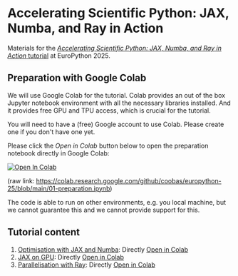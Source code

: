 # Accelerating Scientific Python: JAX, Numba, and Ray in Action

Materials for the [*Accelerating Scientific Python: JAX, Numba, and Ray in Action* tutorial](https://programme.europython.eu/europython-2025/talk/D9JGFG/) at EuroPython 2025.

## Preparation with Google Colab

We will use Google Colab for the tutorial.
Colab provides an out of the box Jupyter notebook environment with all the necessary libraries installed.
And it provides free GPU and TPU access, which is crucial for the tutorial.

You will need to have a (free) Google account to use Colab. Please create one if you don't have one yet.

Please click the *Open in Colab* button below to open the preparation notebook directly in Google Colab:

[![Open In Colab](https://colab.research.google.com/assets/colab-badge.svg)](https://colab.research.google.com/github/coobas/europython-25/blob/main/01-preparation.ipynb)

(raw link: https://colab.research.google.com/github/coobas/europython-25/blob/main/01-preparation.ipynb)

The code is able to run on other environments, e.g. you local machine,
but we cannot guarantee this and we cannot provide support for this.

## Tutorial content

1. [Optimisation with JAX and Numba](./02-knn-optimisation.ipynb): Directly [Open in Colab](https://colab.research.google.com/github/coobas/europython-25/blob/main/02-knn-optimisation.ipynb)
2. [JAX on GPU](./03-jax-gpu.ipynb): Directly [Open in Colab](https://colab.research.google.com/github/coobas/europython-25/blob/main/03-jax-gpu.ipynb)
3. [Parallelisation with Ray](04-ray.ipynb): Directly [Open in Colab](https://colab.research.google.com/github/coobas/europython-25/blob/main/04-ray.ipynb)
